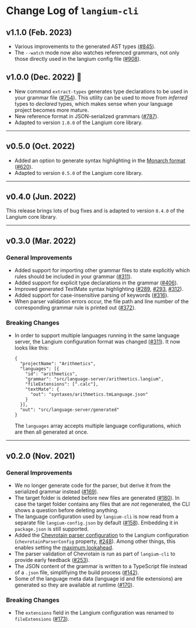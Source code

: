 # Change Log of `langium-cli`

## v1.1.0 (Feb. 2023)

* Various improvements to the generated AST types ([#845](https://github.com/langium/langium/pull/845)).
* The `--watch` mode now also watches referenced grammars, not only those directly used in the langium config file ([#908](https://github.com/langium/langium/pull/908)).

## v1.0.0 (Dec. 2022) 🎉

 * New command `extract-types` generates type declarations to be used in your grammar file ([#754](https://github.com/langium/langium/pull/754)). This utility can be used to move from _inferred_ types to _declared_ types, which makes sense when your language project becomes more mature.
 * New reference format in JSON-serialized grammars ([#787](https://github.com/langium/langium/pull/787)).
 * Adapted to version `1.0.0` of the Langium core library.

---

## v0.5.0 (Oct. 2022)

 * Added an option to generate syntax highlighting in the [Monarch format](https://microsoft.github.io/monaco-editor/monarch.html) ([#620](https://github.com/langium/langium/pull/620)).
 * Adapted to version `0.5.0` of the Langium core library.

---

## v0.4.0 (Jun. 2022)

This release brings lots of bug fixes and is adapted to version `0.4.0` of the Langium core library.

---

## v0.3.0 (Mar. 2022)

### General Improvements

 * Added support for importing other grammar files to state explicitly which rules should be included in your grammar ([#311](https://github.com/langium/langium/pull/311)).
 * Added support for explicit type declarations in the grammar ([#406](https://github.com/langium/langium/pull/406)).
 * Improved generated TextMate syntax highlighting ([#289](https://github.com/langium/langium/pull/289), [#293](https://github.com/langium/langium/pull/293), [#312](https://github.com/langium/langium/pull/312)).
 * Added support for case-insensitive parsing of keywords ([#316](https://github.com/langium/langium/pull/316)).
 * When parser validation errors occur, the file path and line number of the corresponding grammar rule is printed out ([#372](https://github.com/langium/langium/pull/372)).

### Breaking Changes

 * In order to support multiple languages running in the same language server, the Langium configuration format was changed ([#311](https://github.com/langium/langium/pull/311)). It now looks like this:
   ```
   {
     "projectName": "Arithmetics",
     "languages": [{
       "id": "arithmetics",
       "grammar": "src/language-server/arithmetics.langium",
       "fileExtensions": [".calc"],
       "textMate": {
         "out": "syntaxes/arithmetics.tmLanguage.json"
       }
     }],
     "out": "src/language-server/generated"
   }
   ```
   The `languages` array accepts multiple language configurations, which are then all generated at once.

---

## v0.2.0 (Nov. 2021)

### General Improvements

 * We no longer generate code for the parser, but derive it from the serialized grammar instead ([#169](https://github.com/langium/langium/pull/169)).
 * The target folder is deleted before new files are generated ([#180](https://github.com/langium/langium/pull/180)). In case the target folder contains any files that are _not_ regenerated, the CLI shows a question before deleting anything.
 * The language configuration used by `langium-cli` is now read from a separate file `langium-config.json` by default ([#158](https://github.com/langium/langium/pull/158)). Embedding it in `package.json` is still supported.
 * Added the [Chevrotain parser configuration](https://chevrotain.io/documentation/9_1_0/interfaces/IParserConfig.html) to the Langium configuration (`chevrotainParserConfig` property, [#248](https://github.com/langium/langium/pull/248)). Among other things, this enables setting the [maximum lookahead](https://chevrotain.io/documentation/9_1_0/interfaces/IParserConfig.html#maxLookahead).
 * The parser validation of Chevrotain is run as part of `langium-cli` to provide early feedback ([#253](https://github.com/langium/langium/pull/253)).
 * The JSON content of the grammar is written to a TypeScript file instead of a `.json` file, simplifiying the build process ([#142](https://github.com/langium/langium/pull/142)).
 * Some of the language meta data (language id and file extensions) are generated so they are available at runtime ([#170](https://github.com/langium/langium/pull/170)).

### Breaking Changes

 * The `extensions` field in the Langium configuration was renamed to `fileExtensions` ([#173](https://github.com/langium/langium/pull/173)).
